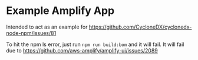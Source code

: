 # Example Amplify App

Intended to act as an example for https://github.com/CycloneDX/cyclonedx-node-npm/issues/81


To hit the npm ls error, just run `npm run build:bom` and it will fail. It will fail due to https://github.com/aws-amplify/amplify-ui/issues/2089
